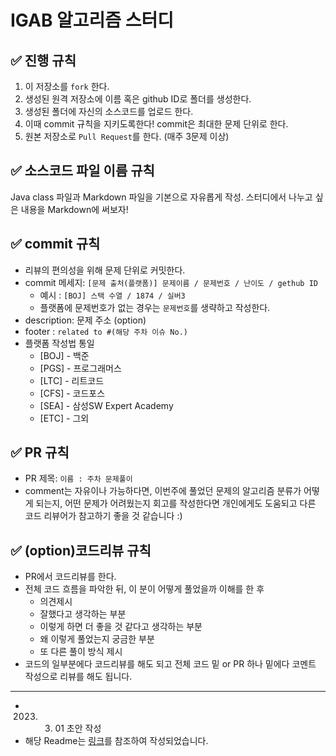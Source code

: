 # IGAB 알고리즘 스터디

## ✅ 진행 규칙
1. 이 저장소를 `fork` 한다.
2. 생성된 원격 저장소에 이름 혹은 github ID로 폴더를 생성한다.
3. 생성된 폴더에 자신의 소스코드를 업로드 한다.
4. 이때 commit 규칙을 지키도록한다! commit은 최대한 문제 단위로 한다.
5. 원본 저장소로 `Pull Request`를 한다. (매주 3문제 이상)


## ✅ 소스코드 파일 이름 규칙
Java class 파일과 Markdown 파일을 기본으로 자유롭게 작성.
스터디에서 나누고 싶은 내용을 Markdown에 써보자!


## ✅ commit 규칙
- 리뷰의 편의성을 위해 문제 단위로 커밋한다.
- commit 메세지: `[문제 출처(플랫폼)] 문제이름 / 문제번호 / 난이도 / gethub ID`
  - 예시 : `[BOJ] 스택 수열 / 1874 / 실버3`
  - 플랫폼에 문제번호가 없는 경우는 `문제번호`를 생략하고 작성한다.
- description: 문제 주소 (option)
- footer : `related to #(해당 주차 이슈 No.)`
- 플랫폼 작성법 통일
  - [BOJ] - 백준
  - [PGS] - 프로그래머스
  - [LTC] - 리트코드
  - [CFS] - 코드포스
  - [SEA] - 삼성SW Expert Academy
  - [ETC] - 그외


## ✅ PR 규칙
- PR 제목: `이름 : 주차 문제풀이`
- comment는 자유이나 가능하다면, 이번주에 풀었던 문제의 알고리즘 분류가 어떻게 되는지, 어떤 문제가 어려웠는지 회고를 작성한다면 개인에게도 도움되고 다른 코드 리뷰어가 참고하기 좋을 것 같습니다 :)


## ✅ (option)코드리뷰 규칙
- PR에서 코드리뷰를 한다.
- 전체 코드 흐름을 파악한 뒤, 이 분이 어떻게 풀었을까 이해를 한 후
  - 의견제시
  - 잘했다고 생각하는 부분
  - 이렇게 하면 더 좋을 것 같다고 생각하는 부분
  - 왜 이렇게 풀었는지 궁금한 부분
  - 또 다른 풀이 방식 제시
- 코드의 일부분에다 코드리뷰를 해도 되고 전체 코드 밑 or PR 하나 밑에다 코멘트 작성으로 리뷰를 해도 됩니다.


---

- 2023. 03. 01 초안 작성
- 해당 Readme는 [링크](https://github.com/ellynhan/challenge100-codingtest-study)를 참조하여 작성되었습니다.
